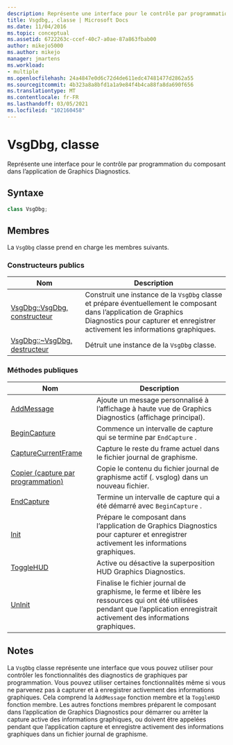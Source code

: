 ```yaml
---
description: Représente une interface pour le contrôle par programmation du composant dans l’application de Graphics Diagnostics.
title: Vsgdbg,, classe | Microsoft Docs
ms.date: 11/04/2016
ms.topic: conceptual
ms.assetid: 6722263c-ccef-40c7-a0ae-87a863fbab00
author: mikejo5000
ms.author: mikejo
manager: jmartens
ms.workload:
- multiple
ms.openlocfilehash: 24a4847e0d6c72d4de611edc47481477d2862a55
ms.sourcegitcommit: 4b323a8a8bfd1a1a9e84f4b4ca88fa8da690f656
ms.translationtype: MT
ms.contentlocale: fr-FR
ms.lasthandoff: 03/05/2021
ms.locfileid: "102160458"
---
```

# <a name="vsgdbg-class"></a>VsgDbg, classe
Représente une interface pour le contrôle par programmation du composant dans l’application de Graphics Diagnostics.

## <a name="syntax"></a>Syntaxe

```C++
class VsgDbg;
```

## <a name="members"></a>Membres
 La `VsgDbg` classe prend en charge les membres suivants.

### <a name="public-constructors"></a>Constructeurs publics

|Nom|Description|
|----------|-----------------|
|[VsgDbg::VsgDbg, constructeur](vsgdbg-vsgdbg-constructor.md)|Construit une instance de la `VsgDbg` classe et prépare éventuellement le composant dans l’application de Graphics Diagnostics pour capturer et enregistrer activement les informations graphiques.|
|[VsgDbg::~VsgDbg, destructeur](vsgdbg-tilde-vsgdbg-destructor.md)|Détruit une instance de la `VsgDbg` classe.|

### <a name="public-methods"></a>M&#233;thodes publiques

|Nom|Description|
|----------|-----------------|
|[AddMessage](addmessage.md)|Ajoute un message personnalisé à l’affichage à haute vue de Graphics Diagnostics (affichage principal).|
|[BeginCapture](begincapture.md)|Commence un intervalle de capture qui se termine par `EndCapture` .|
|[CaptureCurrentFrame](capturecurrentframe.md)|Capture le reste du frame actuel dans le fichier journal de graphisme.|
|[Copier (capture par programmation)](copy-programmatic-capture.md)|Copie le contenu du fichier journal de graphisme actif (. vsglog) dans un nouveau fichier.|
|[EndCapture](endcapture.md)|Termine un intervalle de capture qui a été démarré avec `BeginCapture` .|
|[Init](init.md)|Prépare le composant dans l’application de Graphics Diagnostics pour capturer et enregistrer activement les informations graphiques.|
|[ToggleHUD](togglehud.md)|Active ou désactive la superposition HUD Graphics Diagnostics.|
|[UnInit](uninit.md)|Finalise le fichier journal de graphisme, le ferme et libère les ressources qui ont été utilisées pendant que l’application enregistrait activement des informations graphiques.|

## <a name="remarks"></a>Notes
 La `VsgDbg` classe représente une interface que vous pouvez utiliser pour contrôler les fonctionnalités des diagnostics de graphiques par programmation. Vous pouvez utiliser certaines fonctionnalités même si vous ne parvenez pas à capturer et à enregistrer activement des informations graphiques. Cela comprend la `AddMessage` fonction membre et la `ToggleHUD` fonction membre. Les autres fonctions membres préparent le composant dans l’application de Graphics Diagnostics pour démarrer ou arrêter la capture active des informations graphiques, ou doivent être appelées pendant que l’application capture et enregistre activement des informations graphiques dans un fichier journal de graphisme.
